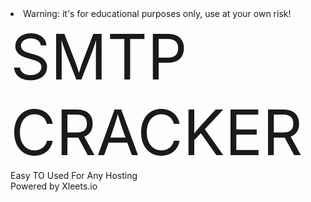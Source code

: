 <li>Warning: it's for educational purposes only, use at your own risk!</li>
<font style="font-size:100px">SMTP CRACKER</font><br>
Easy TO Used For Any Hosting<br>
Powered by Xleets.io
